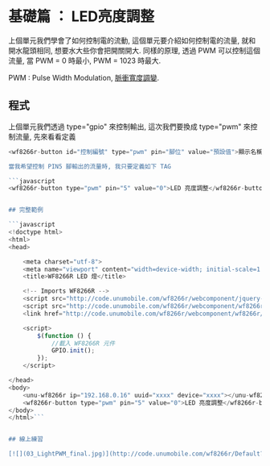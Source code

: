 
# 基礎篇 ： LED亮度調整

上個單元我們學會了如何控制電的流動, 這個單元要介紹如何控制電的流量, 就和開水龍頭相同, 想要水大些你會把開關開大. 同樣的原理, 透過 PWM 可以控制這個流量, 當 PWM = 0 時最小, PWM = 1023 時最大.

PWM : Pulse Width Modulation, [脈衝寬度調變](https://zh.wikipedia.org/wiki/脈衝寬度調變).



## 程式
上個單元我們透過 type="gpio" 來控制輸出, 這次我們要換成 type="pwm" 來控制流量, 先來看看定義

```javascript
<wf8266r-button id="控制編號" type="pwm" pin="腳位" value="預設值">顯示名稱</wf8266r-button>```

當我希望控制 PIN5 腳輸出的流量時, 我只要定義如下 TAG

```javascript
<wf8266r-button type="pwm" pin="5" value="0">LED 亮度調整</wf8266r-button>```


## 完整範例

```javascript
<!doctype html>
<html>
<head>

    <meta charset="utf-8">
    <meta name="viewport" content="width=device-width; initial-scale=1.0; maximum-scale=1.0; user-scalable=0;">
    <title>WF8266R LED 燈</title>

    <!-- Imports WF8266R -->
    <script src="http://code.unumobile.com/wf8266r/webcomponent/jquery-2.1.4.min.js"></script>
    <script src="http://code.unumobile.com/wf8266r/webcomponent/wf8266r/wf8266r.js"></script>
    <link href="http://code.unumobile.com/wf8266r/webcomponent/wf8266r/wf8266r.css" rel="stylesheet" />

    <script>      
        $(function () {
            //載入 WF8266R 元件
            GPIO.init();
        });
    </script>

</head>
<body>
    <unu-wf8266r ip="192.168.0.16" uuid="xxxx" device="xxxx"></unu-wf8266r>
    <wf8266r-button type="pwm" pin="5" value="0">LED 亮度調整</wf8266r-button>
</body>
</html>```


## 線上練習

[![](03_LightPWM_final.jpg)](http://code.unumobile.com/wf8266r/Default?templateName=03_LightPWM.html)
